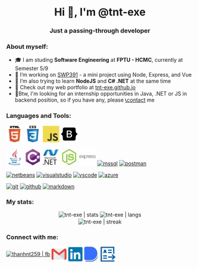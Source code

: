 <!---------------------------------------- intro ---------------------------------------->

<h1 align="center">Hi 👋, I'm @tnt-exe</h1>
<h3 align="center">Just a passing-through developer</h3>

<!---------------------------------------- about ---------------------------------------->

<h3 align="left">About myself:</h3>

- 🎓 I am studing **Software Engineering** at **FPTU - HCMC**, currently at Semester 5/9
- 🔭 I’m working on [SWP391](https://github.com/tnt-exe/SWP391_FPT_miniproject) - a mini project using Node, Express, and Vue
- 🧐 I’m also trying to learn **NodeJS** and **C# .NET** at the same time
- 👀 Check out my web portfolio at [tnt-exe.github.io](https://tnt-exe.github.io/)
- 🐳Btw, I'm looking for an internship opportunities in Java, .NET or JS in backend position, so if you have any, please [📞contact](https://github.com/tnt-exe?tab=overview#connect-with-me) me



<!---------------------------------------- language & tools ---------------------------------------->

<h3 align="left">Languages and Tools:</h3>

<!-------------------- front-end section -------------------->
<p>
<!-- HTML -->
<a href="https://www.w3schools.com/html/" target="blank" rel="noreferrer"><img src="https://raw.githubusercontent.com/devicons/devicon/master/icons/html5/html5-original-wordmark.svg" alt="html5" width="45" height="45"/></a> 
<!-- CSS -->
<a href="https://www.w3schools.com/css/" target="blank" rel="noreferrer"> <img src="https://raw.githubusercontent.com/devicons/devicon/master/icons/css3/css3-original-wordmark.svg" alt="css3" width="45" height="45"/></a> 
<!-- JS -->
<a href="https://developer.mozilla.org/en-US/docs/Web/JavaScript" target="blank" rel="noreferrer"><img src="https://raw.githubusercontent.com/devicons/devicon/master/icons/javascript/javascript-original.svg" alt="javascript" width="45" height="45"/></a> 
<!-- Bootstrap -->
<a href="https://getbootstrap.com" target="blank" rel="noreferrer"><img src="https://raw.githubusercontent.com/devicons/devicon/master/icons/bootstrap/bootstrap-plain.svg" alt="bootstrap" width="45" height="45"/></a>
</p>

<!-------------------- back-end section -------------------->
<p>
<!-- Java -->
<a href="https://www.java.com" target="blank" rel="noreferrer"> <img src="https://raw.githubusercontent.com/devicons/devicon/master/icons/java/java-original.svg" alt="java" width="45" height="45"/></a> 
<!-- C Sharp -->
<a href="https://www.w3schools.com/cs/" target="blank" rel="noreferrer"><img src="https://raw.githubusercontent.com/devicons/devicon/master/icons/csharp/csharp-original.svg" alt="csharp" width="45" height="45"/></a> 
<!-- .NET -->
<a href="https://dotnet.microsoft.com/" target="blank" rel="noreferrer"> <img src="https://raw.githubusercontent.com/devicons/devicon/master/icons/dot-net/dot-net-original-wordmark.svg" alt="dotnet" width="45" height="45"/></a> 
<!-- NodeJS -->
<a href="https://nodejs.org" target="blank" rel="noreferrer"><img src="https://raw.githubusercontent.com/devicons/devicon/master/icons/nodejs/nodejs-original.svg" alt="nodejs" width="45" height="45"/></a> 
<!-- ExpressJS -->
<a href="https://expressjs.com" target="blank" rel="noreferrer"><img src="https://raw.githubusercontent.com/devicons/devicon/master/icons/express/express-original-wordmark.svg" alt="express" width="45" height="45"/></a> 
<!-- SQL Server -->
<a href="https://www.microsoft.com/en-us/sql-server" target="blank" rel="noreferrer"><img src="https://www.svgrepo.com/show/303229/microsoft-sql-server-logo.svg" alt="mssql" width="45" height="45"/></a> 
<!-- Postman -->
<a href="https://postman.com" target="blank" rel="noreferrer"><img src="https://www.vectorlogo.zone/logos/getpostman/getpostman-icon.svg" alt="postman" width="45" height="45"/></a>
</p>

<!-------------------- IDE section -------------------->
<p>  
<!-- NetBeans -->
<a href="https://netbeans.apache.org" targer="blank" rel="noreferrer"><img src="https://img.shields.io/badge/apache%20netbeans-1B6AC6?style=for-the-badge&logo=apache%20netbeans%20IDE&logoColor=white" alt="netbeans"/></a> 
<!-- Visual Studio -->
<a href="https://visualstudio.microsoft.com" targer="blank" rel="noreferrer"><img src="https://img.shields.io/badge/Visual_Studio-5C2D91?style=for-the-badge&logo=visual%20studio&logoColor=white" alt="visualstudio"/></a> 
<!-- Visual Studio Code -->
<a href="https://code.visualstudio.com/" targer="blank" rel="noreferrer"><img src="https://img.shields.io/badge/Visual_Studio_Code-0078D4?style=for-the-badge&logo=visual%20studio%20code&logoColor=white" alt="vscode"/></a> 
<!-- Azure Data Studio -->
<a href="https://azure.microsoft.com/en-us/products/data-studio" targer="blank" rel="noreferrer"><img src="https://img.shields.io/badge/azure%20data%20studio-0078D4?style=for-the-badge&logo=microsoftazure&logoColor=white" alt="azure"/></a> 
</p>

<!-------------------- other section -------------------->
<p>
<!-- Git -->
<a href="https://git-scm.com/" target="blank" rel="noreferrer"><img src="https://img.shields.io/badge/GIT-E44C30?style=for-the-badge&logo=git&logoColor=white" alt="git"/></a> 
<!-- GitHub -->
<a href="https://github.com/tnt-exe" target="blank" rel="noreferrer"><img src="https://img.shields.io/badge/GitHub-100000?style=for-the-badge&logo=github&logoColor=white" alt="github"/></a> 
<!-- Markdown -->
<a href="https://www.markdownguide.org/" target="blank" rel="noreferrer"><img src="https://img.shields.io/badge/Markdown-000000?style=for-the-badge&logo=markdown&logoColor=white" alt="markdown"/></a>
</p>

<!---------------------------------------- Stats ---------------------------------------->

<h3 align="left">My stats:</h3>

<!-- stats and langs -->
<div align="center">
<img height="170em" src="https://github-readme-stats.vercel.app/api?username=tnt-exe&show_icons=true&locale=en&theme=transparent&title_color=d63384&text_color=868e96&hide_border=true" alt="tnt-exe | stats" />
<img height="170em" src="https://github-readme-stats.vercel.app/api/top-langs?username=tnt-exe&show_icons=true&locale=en&layout=compact&langs_count=8&theme=transparent&title_color=d63384&text_color=868e96&hide_border=true" alt="tnt-exe | langs" />
</div>
<!-- streak stats -->
<div align="center">
<img align="center" src="https://github-readme-streak-stats.herokuapp.com/?user=tnt-exe&hide_border=true&theme=synthwave" alt="tnt-exe | streak" />
</div>

<!---------------------------------------- Connect with me ---------------------------------------->

<h3 align="left">Connect with me:</h3>

<p>
<!-- Facebook -->
<a href="https://fb.com/thanhnt259" target="blank"><img align="center" src="https://raw.githubusercontent.com/rahuldkjain/github-profile-readme-generator/master/src/images/icons/Social/facebook.svg" alt="thanhnt259 | fb" height="40" width="40" /></a>
<!-- Gmail -->
<a href="mailto:truongthanh717@gmail.com" target="blank"><img align="center" src="https://raw.githubusercontent.com/SatYu26/SatYu26/master/Assets/Gmail.svg" alt="truongthanh717 | mail" height="40" width="40" /></a>
<!-- LinkedIn -->
<a href="https://www.linkedin.com/in/thanh-nguyen-truong-874239267/" target="blank"><img align="center" src="https://raw.githubusercontent.com/devicons/devicon/master/icons/linkedin/linkedin-original.svg" alt="tnt-exe | linkedin" height="40" width="40" /></a>
<!-- Devfolio -->
<a href="https://devfolio.co/@tntexe" target="blank"><img align="center" src="https://raw.githubusercontent.com/SatYu26/SatYu26/master/Assets/dev.png" alt="tnt-exe | devfolio" height="40" width="40"/></a>
<!-- Resume -->
<a href="https://docs.google.com/viewer?url=https://raw.githubusercontent.com/tnt-exe/tnt-exe.github.io/main/resources/assets/cv/myCV.pdf" target="blank"><img align="center" src="https://raw.githubusercontent.com/SatYu26/SatYu26/master/Assets/resume.png" alt="tnt-exe | resume" height="40" width="40"/></a>
</p>
